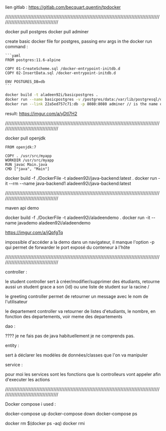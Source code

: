 lien gitlab : https://gitlab.com/becquart.quentin/tpdocker

/////////////////////////////////////////////////////////////////////////////////////////////////////////////////////////////////////

docker pull postgres
docker pull adminer

create basic docker file for postgres, passing env args in the docker run command : 

	```yaml
	FROM postgres:11.6-alpine

	COPY 01-CreateScheme.sql /docker-entrypoint-initdb.d
	COPY 02-InsertData.sql /docker-entrypoint-initdb.d

	ENV POSTGRES_DB=db
	```


```bash
docker build -t aladeen92i/basicpostgres . 
docker run --name basicpostgres -v /postgres/data:/var/lib/postgresql/data -p 8000:8000 -e POSTGRES_USER=aladeen -e POSTGRES_PASSWORD=aladeen aladeen92i/basicpostgre:latest 
docker run --link 22a5ed757c71:db -p 8080:8080 adminer // is the name of my postgres container
```

result:
	https://imgur.com/a/yDtl7H2

/////////////////////////////////////////////////////////////////////////////////////////////////////////////////////////////////////


docker pull openjdk

	FROM openjdk:7

	COPY . /usr/src/myapp
	WORKDIR /usr/src/myapp
	RUN javac Main.java
	CMD ["java", "Main"]

docker build -f ./DockerFile -t aladeen92i/java-backend:latest .
docker run -it --rm --name java-backend1 aladeen92i/java-backend:latest

/////////////////////////////////////////////////////////////////////////////////////////////////////////////////////////////////////

maven api demo

docker build -f ./DockerFile -t aladeen92i/aladeendemo .
docker run -it --name javademo aladeen92i/aladeendemo 

https://imgur.com/a/jQpfgTq

impossible d'accéder a la demo dans un navigateur, il manque l'option -p qui permet de forwarder le port exposé du conteneur à l'hôte


/////////////////////////////////////////////////////////////////////////////////////////////////////////////////////////////////////

controller :

le student controller  sert à créer/modifier/supprimer des étudiants, retourne aussi un student grace a son {id} ou une liste de student sur la racine /

le greeting controller permet de retourner un message avec le nom de l'utilisateur

le departement controller va retourner de listes d'etudiants, le nombre,  en fonction des departements, voir meme des departements

dao : 

???? je ne fais pas de java habituellement je ne comprends pas.

entity :

sert à déclarer les modèles de données/classes que l'on va manipuler

service :

pour moi les services sont les fonctions que ls controlleurs vont appeler afin d'executer les actions

/////////////////////////////////////////////////////////////////////////////////////////////////////////////////////////////////////

Docker compose i used :

docker-compose up 
docker-compose down
docker-compose ps

docker rm $(docker ps -aq)
docker rmi
